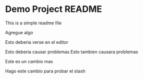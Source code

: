 # Demo Project README

This is a simple readme file

Agregue algo

Esto deberia verse en el editor

Esto deberia causar problemas
Esto tambien causara problemas

Este es un cambio mas

Hago este cambio para probar el stash